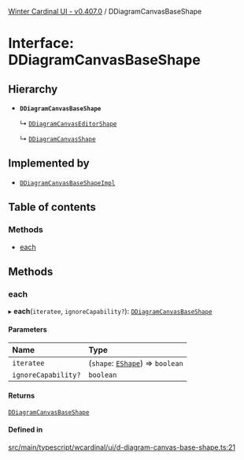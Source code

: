 [Winter Cardinal UI - v0.407.0](../index.md) / DDiagramCanvasBaseShape

# Interface: DDiagramCanvasBaseShape

## Hierarchy

- **`DDiagramCanvasBaseShape`**

  ↳ [`DDiagramCanvasEditorShape`](DDiagramCanvasEditorShape.md)

  ↳ [`DDiagramCanvasShape`](DDiagramCanvasShape.md)

## Implemented by

- [`DDiagramCanvasBaseShapeImpl`](../classes/DDiagramCanvasBaseShapeImpl.md)

## Table of contents

### Methods

- [each](DDiagramCanvasBaseShape.md#each)

## Methods

### each

▸ **each**(`iteratee`, `ignoreCapability?`): [`DDiagramCanvasBaseShape`](DDiagramCanvasBaseShape.md)

#### Parameters

| Name | Type |
| :------ | :------ |
| `iteratee` | (`shape`: [`EShape`](EShape.md)) => `boolean` |
| `ignoreCapability?` | `boolean` |

#### Returns

[`DDiagramCanvasBaseShape`](DDiagramCanvasBaseShape.md)

#### Defined in

[src/main/typescript/wcardinal/ui/d-diagram-canvas-base-shape.ts:21](https://github.com/winter-cardinal/winter-cardinal-ui/blob/v0.407.0/src/main/typescript/wcardinal/ui/d-diagram-canvas-base-shape.ts#L21)
